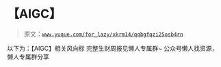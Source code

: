 # 【AIGC】

> 原文：[`www.yuque.com/for_lazy/xkrm14/qqbgfqzi25osb4rn`](https://www.yuque.com/for_lazy/xkrm14/qqbgfqzi25osb4rn)

<ne-p id="u822b7eea" data-lake-id="u822b7eea"><ne-text id="ub0c8f8e8">以下为：【AIGC】相关风向标</ne-text></ne-p> <ne-p id="uf6310e3c" data-lake-id="uf6310e3c"><ne-text id="u2970bf02">完整生财周报见懒人专属群~</ne-text></ne-p> <ne-p id="u6e413371" data-lake-id="u6e413371"><ne-text id="ua20d51cb">公众号懒人找资源，懒人专属群分享</ne-text></ne-p>